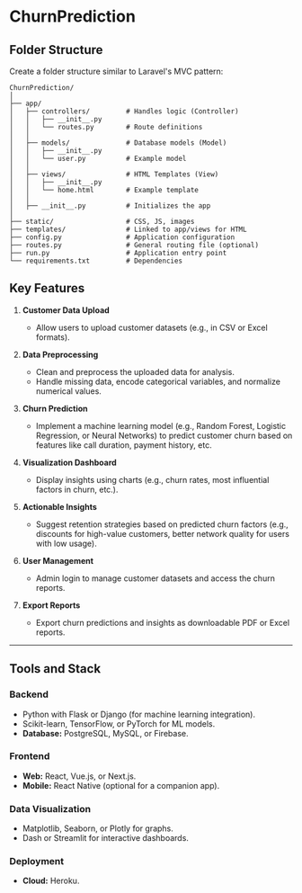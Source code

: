 # ChurnPrediction

## Folder Structure

Create a folder structure similar to Laravel's MVC pattern:

    ChurnPrediction/
    │
    ├── app/
    │   ├── controllers/         # Handles logic (Controller)
    │   │   ├── __init__.py
    │   │   └── routes.py        # Route definitions
    │   │
    │   ├── models/              # Database models (Model)
    │   │   ├── __init__.py
    │   │   └── user.py          # Example model
    │   │
    │   ├── views/               # HTML Templates (View)
    │   │   ├── __init__.py
    │   │   └── home.html        # Example template
    │   │
    │   ├── __init__.py          # Initializes the app
    │
    ├── static/                  # CSS, JS, images
    ├── templates/               # Linked to app/views for HTML
    ├── config.py                # Application configuration
    ├── routes.py                # General routing file (optional)
    ├── run.py                   # Application entry point
    └── requirements.txt         # Dependencies

## Key Features

1. __Customer Data Upload__
   - Allow users to upload customer datasets (e.g., in CSV or Excel formats).

2. __Data Preprocessing__
   - Clean and preprocess the uploaded data for analysis.
   - Handle missing data, encode categorical variables, and normalize numerical values.

3. __Churn Prediction__
   - Implement a machine learning model (e.g., Random Forest, Logistic Regression, or Neural Networks) to predict customer churn based on features like call duration, payment history, etc.

4. __Visualization Dashboard__
   - Display insights using charts (e.g., churn rates, most influential factors in churn, etc.).

5. __Actionable Insights__
   - Suggest retention strategies based on predicted churn factors (e.g., discounts for high-value customers, better network quality for users with low usage).

6. __User Management__
   - Admin login to manage customer datasets and access the churn reports.

7. __Export Reports__
   - Export churn predictions and insights as downloadable PDF or Excel reports.

---

## Tools and Stack

### Backend

- Python with Flask or Django (for machine learning integration).
- Scikit-learn, TensorFlow, or PyTorch for ML models.
- __Database:__ PostgreSQL, MySQL, or Firebase.

### Frontend

- __Web:__ React, Vue.js, or Next.js.
- __Mobile:__ React Native (optional for a companion app).

### Data Visualization

- Matplotlib, Seaborn, or Plotly for graphs.
- Dash or Streamlit for interactive dashboards.

### Deployment

- __Cloud:__ Heroku.
